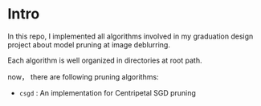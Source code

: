 # Intro

In this repo, I implemented all algorithms involved in my graduation design project about model pruning at image deblurring.

Each algorithm is well organized in directories at root path.

now， there are following pruning algorithms:

- `csgd` : An implementation for Centripetal SGD pruning